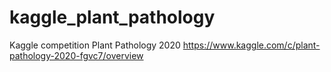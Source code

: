 # kaggle_plant_pathology
Kaggle competition Plant Pathology 2020 https://www.kaggle.com/c/plant-pathology-2020-fgvc7/overview
